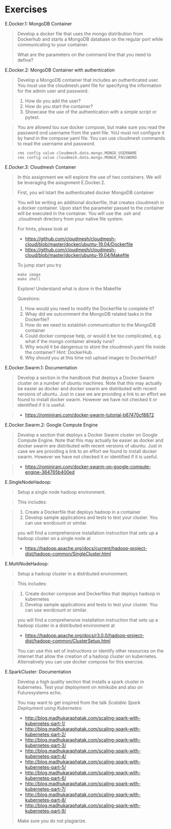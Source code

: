 # Exercises

E.Docker.1: MongoDB Container

> Develop a docker file that uses the mongo distribution from Dockerhub 
> and starts a MongoDB database on the regular port while communicating 
> to your container.
>
> What are the parameters on the command line that you need to define?

E.Docker.2: MongoDB Container with authentication

> Develop a MongoDB container that includes an outhenticated user. You
> must use the cloudmesh.yaml file for specifying the information for the 
> admin user and password. 
>
> 1. How do you add the user?
> 2. How do you start the container?
> 3. Showcase the use of the authentication with a simple script or pytest.

> You are allowed tou sue docker compose, but make sure you read the
> password ond username from the yaml file. YoU must not configure it by
> hand in the compose yaml file. You can use cloudmesh commands to read
> the username and password.

> ```
> cms config value cloudmesh.data.mongo.MONGO_USERNAME
> cms config value cloudmesh.data.mongo.MONGO_PASSWORD
> ```

E.Docker.3: Cloudmesh Container

> In this assignment we will explore the use of two containers. We will be
> leveraging the asisgnment E.Docker.2.
>
> First, you wil lstart the authenticated docker MongoDB container

> You will be writing an additional dockerfile, that creates cloudmesh in
> a docker container. Upon start the parameter passed to the container
> will be executed in the container. You will use the .ssh and .cloudmesh
> directory from your native file system.
>
>For hints, please look at 
>
> * <https://github.com/cloudmesh/cloudmesh-cloud/blob/master/docker/ubuntu-19.04/Dockerfile>
> * <https://github.com/cloudmesh/cloudmesh-cloud/blob/master/docker/ubuntu-19.04/Makefile>
> 
> To jump start you try 
>
> ```
> make image
> make shell
>```
>
> Explore! Understand what is done in the Makefile
>
> Questions:
> 
> 1. How would you need to modify the Dockerfile to complete it?
> 2. Whay did we outcomment the MongoDB related tasks in the Dockerfile?
> 3. How do we need to establish communication to the MongoDB container
> 4. Could docker compose help, or would it be too complicated, e.g. what 
>    if the mongo container already runs?
> 5. Why would it be dangerous to store the cloudmesh.yaml file inside 
>    the container? Hint: DockerHub.
> 6. Why should you at this time not upload images to DockerHub?



E.Docker.Swarm.1: Documentation

> Develop a section in the handbook that deploys a Docker Swarm cluster
> on a number of
> ubuntu machines. Note that this may actually be easier as docker and
> docker swarm are distributed with recent versions of ubuntu. Just in
> case we are providing a link to an effort we found to install docker
> swarm. However we have not checked it or identified if it is useful.

> * <https://rominirani.com/docker-swarm-tutorial-b67470cf8872>

E.Docker.Swarm.2: Google Compute Engine

> Develop a section that deploys a Docker Swarm cluster on Google Compute
> Engine. Note that this may actually be easier as docker and docker swarm
> are distributed with recent versions of ubuntu. Just in case we are
> providing a link to an effort we found to install docker swarm. However
> we have not checked it or identified if it is useful.

> * <https://rominirani.com/docker-swarm-on-google-compute-engine-364765b400ed>

E.SingleNodeHadoop:

> Setup a single node hadoop environment.

> This includes:

> 1. Create a Dockerfile that deploys hadoop in a container
> 2. Develop sample applications and tests to test your cluster. You can
>      use wordcount or similar.
>
> you will find a comprehensive installation instruction that sets up a
> hadoop cluster on a single node at
>
> * <https://hadoop.apache.org/docs/current/hadoop-project-dist/hadoop-common/SingleCluster.html>

E.MultiNodeHadoop:

> Setup a hadoop cluster in a distributed environment.

> This includes:

> 1. Create docker compose and Dockerfiles that deploys hadoop in kubernetes
> 2. Develop sample applications and tests to test your cluster. You can
>    use wordcount or similar.
>
> you will find a comprehensive installation instruction that sets up a
> hadoop cluster in a distributed environment at
>
> * <https://hadoop.apache.org/docs/r3.0.0/hadoop-project-dist/hadoop-common/ClusterSetup.html>
>
> You can use this set of
> instructions or identify other resources on the internet that allow the
> creation of a hadoop cluster on kubernetes. Alternatively you can use docker compose
> for this exercise.


E.SparkCluster: Documentation

> Develop a high quality section that installs a spark cluster in
> kubernetes. Test your deployment on minikube and also on Futuresystems
> echo.
>
> You may want to get inspired from the talk *Scalable Spark Deployment
> using Kubernetes*:
>
> * <http://blog.madhukaraphatak.com/scaling-spark-with-kubernetes-part-1/>
> * <http://blog.madhukaraphatak.com/scaling-spark-with-kubernetes-part-2/>
> * <http://blog.madhukaraphatak.com/scaling-spark-with-kubernetes-part-3/>
> * <http://blog.madhukaraphatak.com/scaling-spark-with-kubernetes-part-4/>
> * <http://blog.madhukaraphatak.com/scaling-spark-with-kubernetes-part-5/>
> * <http://blog.madhukaraphatak.com/scaling-spark-with-kubernetes-part-6/>
> * <http://blog.madhukaraphatak.com/scaling-spark-with-kubernetes-part-7/>
> * <http://blog.madhukaraphatak.com/scaling-spark-with-kubernetes-part-8/>
> * <http://blog.madhukaraphatak.com/scaling-spark-with-kubernetes-part-9/>
>
> Make sure you do not plagiarize.
